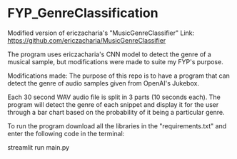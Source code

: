 # FYP_GenreClassification
Modified version of ericzacharia's "MusicGenreClassifier" 
Link: https://github.com/ericzacharia/MusicGenreClassifier

The program uses ericzacharia's CNN model to detect the genre of a musical sample, but modifications were made to suite my FYP's purpose.



Modifications made:
The purpose of this repo is to have a program that can detect the genre of audio samples given from OpenAI's Jukebox.

Each 30 second WAV audio file is split in 3 parts (10 seconds each).
The program will detect the genre of each snippet and display it for the user through a bar chart based on the probability of it being a particular genre.


To run the program download all the libraries in the "requirements.txt" and enter the following code in the terminal:

streamlit run main.py
